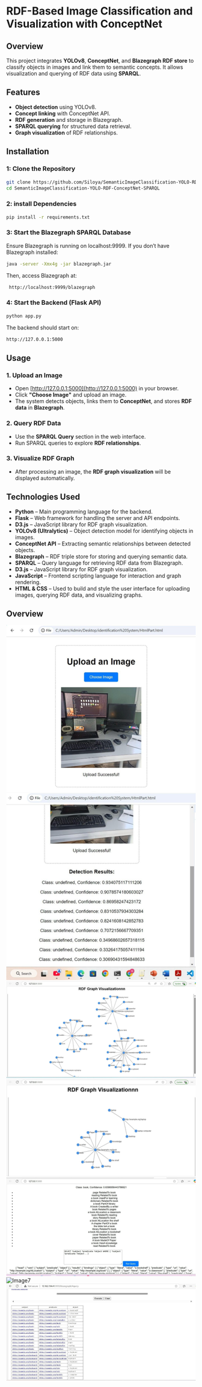 # RDF-Based Image Classification and Visualization with ConceptNet

## Overview
This project integrates **YOLOv8**, **ConceptNet**, and **Blazegraph RDF store** to classify objects in images and link them to semantic concepts. It allows visualization and querying of RDF data using **SPARQL**.

## Features
- **Object detection** using YOLOv8.
- **Concept linking** with ConceptNet API.
- **RDF generation** and storage in Blazegraph.
- **SPARQL querying** for structured data retrieval.
- **Graph visualization** of RDF relationships.

## Installation

### 1: Clone the Repository
```sh
git clone https://github.com/Siloya/SemanticImageClassification-YOLO-RDF-ConceptNet-SPARQL.git
cd SemanticImageClassification-YOLO-RDF-ConceptNet-SPARQL
```
### 2: install Dependencies
```sh
pip install -r requirements.txt
```
### 3: Start the Blazegraph SPARQL Database
Ensure Blazegraph is running on localhost:9999. If you don’t have Blazegraph installed:
```sh
java -server -Xmx4g -jar blazegraph.jar
```
Then, access Blazegraph at:
```sh
 http://localhost:9999/blazegraph
```
### 4: Start the Backend (Flask API)
```sh
python app.py
```
The backend should start on:
```sh
http://127.0.0.1:5000
```
## Usage

### 1. Upload an Image
- Open [http://127.0.0.1:5000](http://127.0.0.1:5000) in your browser.
- Click **"Choose Image"** and upload an image.
- The system detects objects, links them to **ConceptNet**, and stores **RDF data** in **Blazegraph**.

### 2. Query RDF Data
- Use the **SPARQL Query** section in the web interface.
- Run SPARQL queries to explore **RDF relationships**.

### 3. Visualize RDF Graph
- After processing an image, the **RDF graph visualization** will be displayed automatically.

## Technologies Used
- **Python** – Main programming language for the backend.
- **Flask** – Web framework for handling the server and API endpoints.
- **D3.js** – JavaScript library for RDF graph visualization.
- **YOLOv8 (Ultralytics)** – Object detection model for identifying objects in images.
- **ConceptNet API** – Extracting semantic relationships between detected objects.
- **Blazegraph** – RDF triple store for storing and querying semantic data.
- **SPARQL** – Query language for retrieving RDF data from Blazegraph.
- **D3.js** –  JavaScript library for RDF graph visualization.
- **JavaScript** – Frontend scripting language for interaction and graph rendering.
- **HTML & CSS** – Used to build and style the user interface for uploading images, querying RDF data, and visualizing graphs.
## Overview 
![Image1](screen/image1.jpeg)   
![Image2](screen/image2.jpeg)  
![Image3](screen/image3.jpeg)
![Imag5](screen/image6.jpeg)
![Image6](screen/image5.jpeg)
![Image7](screen/image.jpeg)
![Image8](screen/image8.jpeg)




